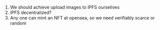 1. We should achieve upload images to IPFS ourselives
2. IPFS decentralized?
3. Any one can mint an NFT at opensea, so we need verifiably scarce or random